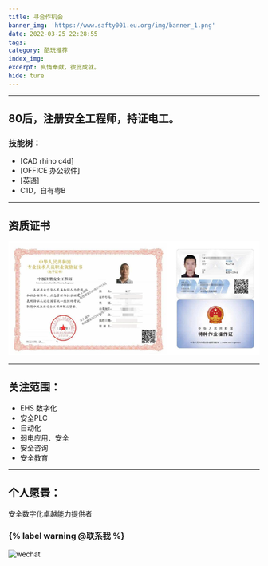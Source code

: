 ```yaml
---
title: 寻合作机会
banner_img: 'https://www.safty001.eu.org/img/banner_1.png'
date: 2022-03-25 22:28:55
tags:
category: 酷玩推荐
index_img:
excerpt: 真情奉献，彼此成就。
hide: ture
---
```


---
80后，注册安全工程师，持证电工。
---

### 技能树：
- [CAD rhino c4d] 
- [OFFICE 办公软件]
- [英语]
- C1D，自有粤B
---
资质证书
---
![证书](/img/cet.png)


---
关注范围：
---
- EHS 数字化
- 安全PLC
- 自动化
- 弱电应用、安全
- 安全咨询
- 安全教育

---
个人愿景：
---
安全数字化卓越能力提供者
### {% label warning @联系我 %}

![wechat](https://www.safty001.eu.org/img/wechat_show.png)